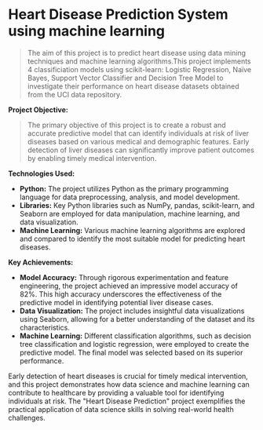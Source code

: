 # Heart Disease Prediction System using machine learning
>The aim of this project is to predict heart disease using data mining techniques and machine learning algorithms.This project implements 4 classificiation models using scikit-learn: Logistic Regression, Naïve Bayes, Support Vector Classifier and Decision Tree Model to investigate their performance on heart disease datasets obtained from the UCI data repository.
>
**Project Objective:**
>The primary objective of this project is to create a robust and accurate predictive model that can identify individuals at risk of liver diseases based on various medical and demographic features. Early detection of liver diseases can significantly improve patient outcomes by enabling timely medical intervention.

**Technologies Used:**
- **Python:** The project utilizes Python as the primary programming language for data preprocessing, analysis, and model development.
- **Libraries:** Key Python libraries such as NumPy, pandas, scikit-learn, and Seaborn are employed for data manipulation, machine learning, and data visualization.
- **Machine Learning:** Various machine learning algorithms are explored and compared to identify the most suitable model for predicting heart diseases.

**Key Achievements:**
- **Model Accuracy:** Through rigorous experimentation and feature engineering, the project achieved an impressive model accuracy of 82%. This high accuracy underscores the effectiveness of the predictive model in identifying potential liver disease cases.
- **Data Visualization:** The project includes insightful data visualizations using Seaborn, allowing for a better understanding of the dataset and its characteristics.
- **Machine Learning:** Different classification algorithms, such as decision tree classification and logistic regression, were employed to create the predictive model. The final model was selected based on its superior performance.

Early detection of heart diseases is crucial for timely medical intervention, and this project demonstrates how data science and machine learning can contribute to healthcare by providing a valuable tool for identifying individuals at risk. The "Heart Disease Prediction" project exemplifies the practical application of data science skills in solving real-world health challenges.
